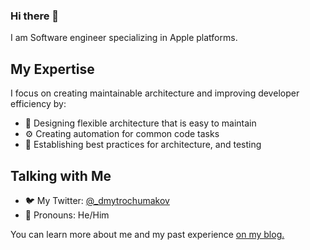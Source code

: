 ### Hi there 👋

I am Software engineer specializing in Apple platforms.

## My Expertise

I focus on creating maintainable architecture and improving developer efficiency by:

- 📐  Designing flexible architecture that is easy to maintain
- ⚙️  Creating automation for common code tasks
- 👥  Establishing best practices for architecture, and testing

## Talking with Me

- 🐦  My Twitter: [@_dmytrochumakov](https://twitter.com/_dmytrochumakov)
- 💬  Pronouns: He/Him

You can learn more about me and my past experience [on my blog.](https://medium.com/@dmytro_chumakov)
